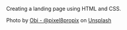 Creating a landing page using HTML and CSS.

Photo by <a href="https://unsplash.com/@obionyeador?utm_content=creditCopyText&utm_medium=referral&utm_source=unsplash">Obi - @pixel8propix</a> on <a href="https://unsplash.com/photos/parked-vehicles-aZKJEvydrNM?utm_content=creditCopyText&utm_medium=referral&utm_source=unsplash">Unsplash</a>
